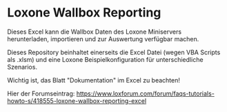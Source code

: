 # Loxone Wallbox Reporting
Dieses Excel kann die Wallbox Daten des Loxone Miniservers herunterladen, importieren und zur Auswertung verfügbar machen.

Dieses Repository beinhaltet einerseits die Excel Datei (wegen VBA Scripts als .xlsm) und eine Loxone Beispielkonfiguration für unterschiedliche Szenarios.

Wichtig ist, das Blatt "Dokumentation" im Excel zu beachten!

Hier der Forumseintrag:
https://www.loxforum.com/forum/faqs-tutorials-howto-s/418555-loxone-wallbox-reporting-excel
